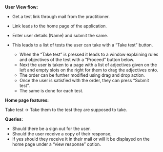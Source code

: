 **User View flow:**

- Get a test link through mail from the practitioner.
- Link leads to the home page of the application.
- Enter user details (Name) and submit the same.
- This leads to a list of tests the user can take with a “Take test” button.


    - When the “Take test” is pressed it leads to a window explaining rules and objectives of the test with a "Proceed” button below.
    - Next the user is taken to a page with a list of adjectives given on the left and empty slots on the right for them to drag      the adjectives onto.
    - The order can be further modified using drag and drop action.
    - Once the user is satisfied with the order, they can press “Submit test”.
    - The same is done for each test.


**Home page features:**

Take test -> Take them to the test they are supposed to take.

**Queries:**

- Should there be a sign out for the user.
- Should the user receive a copy of their response,
- If yes should they receive it in their mail or will it be displayed on the home page under a “view response” option.


